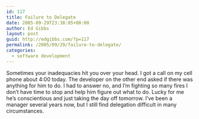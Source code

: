 ```yaml
---
id: 117
title: Failure to Delegate
date: 2005-09-29T23:38:05+00:00
author: Ed Gibbs
layout: post
guid: http://edgibbs.com/?p=117
permalink: /2005/09/29/failure-to-delegate/
categories:
  - software development
---
```

Sometimes your inadequacies hit you over your head. I got a call on my cell phone about 4:00 today. The developer on the other end asked if there was anything for him to do. I had to answer no, and I&#8217;m fighting so many fires I don&#8217;t have time to stop and help him figure out what to do. Lucky for me he&#8217;s conscientious and just taking the day off tomorrow. I&#8217;ve been a manager several years now, but I still find delegation difficult in many circumstances.